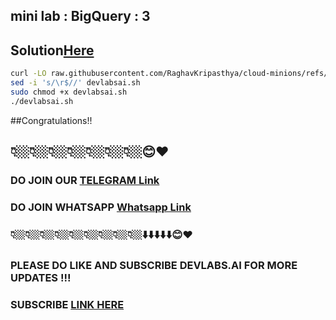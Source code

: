 ## mini lab : BigQuery : 3
## Solution[Here]()

```bash
curl -LO raw.githubusercontent.com/RaghavKripasthya/cloud-minions/refs/heads/main/mini%20lab%20%20BigQuery%20%203/devlabsai.sh
sed -i 's/\r$//' devlabsai.sh
sudo chmod +x devlabsai.sh
./devlabsai.sh
```  


##Congratulations!! 
## 👇🏼👇🏼👇🏼👇🏼👇🏼👇🏼👇🏼😊❤️
### DO JOIN OUR [TELEGRAM Link](https://t.me/+VsYwuNuMI9NiNzM9) 
### DO JOIN WHATSAPP [Whatsapp Link](https://chat.whatsapp.com/BeGG0HXiM469i3WFMgm4qs)
### 👇🏼👇🏼👇🏼👇🏼👇🏼👇🏼👇🏼👇🏼👇🏼⬇️⬇️⬇️⬇️⬇️😊❤️
### PLEASE DO LIKE AND SUBSCRIBE DEVLABS.AI FOR MORE UPDATES !!!
### SUBSCRIBE [LINK HERE](https://www.youtube.com/channel/UCVFPYmP2CZvVmICxw7YHT8A)
